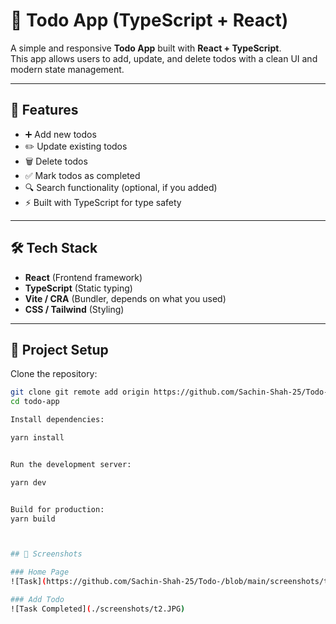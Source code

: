 # 📝 Todo App (TypeScript + React)

A simple and responsive **Todo App** built with **React + TypeScript**.  
This app allows users to add, update, and delete todos with a clean UI and modern state management.

---

## 🚀 Features
- ➕ Add new todos
- ✏️ Update existing todos
- 🗑️ Delete todos
- ✅ Mark todos as completed
- 🔍 Search functionality (optional, if you added)
- ⚡ Built with TypeScript for type safety

---

## 🛠️ Tech Stack
- **React** (Frontend framework)
- **TypeScript** (Static typing)
- **Vite / CRA** (Bundler, depends on what you used)
- **CSS / Tailwind** (Styling)

---

## 📂 Project Setup

Clone the repository:
```bash
git clone git remote add origin https://github.com/Sachin-Shah-25/Todo-.git
cd todo-app

Install dependencies:

yarn install


Run the development server:

yarn dev


Build for production:
yarn build



## 📸 Screenshots  

### Home Page  
![Task](https://github.com/Sachin-Shah-25/Todo-/blob/main/screenshots/t1.JPG?raw=true)  

### Add Todo  
![Task Completed](./screenshots/t2.JPG)  
